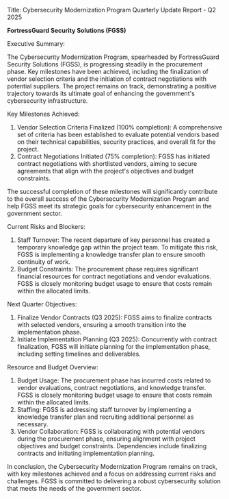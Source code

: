  Title: Cybersecurity Modernization Program Quarterly Update Report - Q2 2025

**FortressGuard Security Solutions (FGSS)**

Executive Summary:

The Cybersecurity Modernization Program, spearheaded by FortressGuard Security Solutions (FGSS), is progressing steadily in the procurement phase. Key milestones have been achieved, including the finalization of vendor selection criteria and the initiation of contract negotiations with potential suppliers. The project remains on track, demonstrating a positive trajectory towards its ultimate goal of enhancing the government's cybersecurity infrastructure.

Key Milestones Achieved:

1. Vendor Selection Criteria Finalized (100% completion): A comprehensive set of criteria has been established to evaluate potential vendors based on their technical capabilities, security practices, and overall fit for the project.
2. Contract Negotiations Initiated (75% completion): FGSS has initiated contract negotiations with shortlisted vendors, aiming to secure agreements that align with the project's objectives and budget constraints.

The successful completion of these milestones will significantly contribute to the overall success of the Cybersecurity Modernization Program and help FGSS meet its strategic goals for cybersecurity enhancement in the government sector.

Current Risks and Blockers:

1. Staff Turnover: The recent departure of key personnel has created a temporary knowledge gap within the project team. To mitigate this risk, FGSS is implementing a knowledge transfer plan to ensure smooth continuity of work.
2. Budget Constraints: The procurement phase requires significant financial resources for contract negotiations and vendor evaluations. FGSS is closely monitoring budget usage to ensure that costs remain within the allocated limits.

Next Quarter Objectives:

1. Finalize Vendor Contracts (Q3 2025): FGSS aims to finalize contracts with selected vendors, ensuring a smooth transition into the implementation phase.
2. Initiate Implementation Planning (Q3 2025): Concurrently with contract finalization, FGSS will initiate planning for the implementation phase, including setting timelines and deliverables.

Resource and Budget Overview:

1. Budget Usage: The procurement phase has incurred costs related to vendor evaluations, contract negotiations, and knowledge transfer. FGSS is closely monitoring budget usage to ensure that costs remain within the allocated limits.
2. Staffing: FGSS is addressing staff turnover by implementing a knowledge transfer plan and recruiting additional personnel as necessary.
3. Vendor Collaboration: FGSS is collaborating with potential vendors during the procurement phase, ensuring alignment with project objectives and budget constraints. Dependencies include finalizing contracts and initiating implementation planning.

In conclusion, the Cybersecurity Modernization Program remains on track, with key milestones achieved and a focus on addressing current risks and challenges. FGSS is committed to delivering a robust cybersecurity solution that meets the needs of the government sector.
